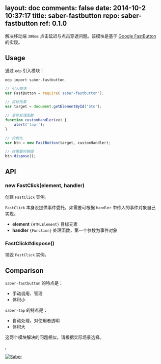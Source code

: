 layout: doc
comments: false
date: 2014-10-2 10:37:17
title: saber-fastbutton
repo: saber-fastbutton
ref: 0.1.0
---

解决移动端 `300ms` 点击延迟与点击穿透问题。该模块是基于 [Google FastButton](https://developers.google.com/mobile/articles/fast_buttons) 的实现。

## Usage

通过 `edp` 引入模块：

    edp import saber-fastbutton

```js
// 引入模块
var FastButton = require('saber-fastbutton');

// 目标元素
var target = document.getElementById('btn');

// 事件处理函数
function customHandler(ev) {
    alert('tap!');
}

// 实例化
var btn = new FastButton(target, customHandler);

// 在需要时销毁
btn.dispose();
```

## API

### new FastClick(element, handler)

创建 `FastClick` 实例。

`FastClick` 本身没提供事件委托，如需要可根据 `handler` 中传入的事件对象自己实现。

+ **element** `{HTMLElement}` 目标元素
+ **handler** `{Function}` 处理函数，第一个参数为事件对象

### FastClick#dispose()

销毁 `FastClick` 实例。

## Comparison

`saber-fastbutton` 的特点是：

+ 手动调用、管理
+ 体积小

`saber-tap` 的特点是：

+ 自动处理，对使用者透明
+ 体积大

这两个模块解决的问题相似，请根据实际场景选择。

,

[![Saber](https://f.cloud.github.com/assets/157338/1485433/aeb5c72a-4714-11e3-87ae-7ef8ae66e605.png)](http://ecomfe.github.io/saber/)